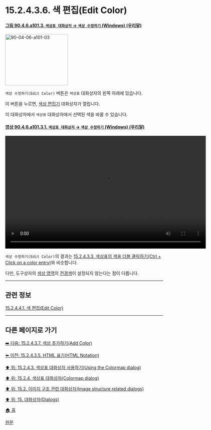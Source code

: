 # 15.2.4.3.6. 색 편집(Edit Color)

<a id="90-04-06-a101-03"></a>

#### [그림 90.4.6.a101.3. `색상표 대화상자` → `색상 수정하기` (Windows) (우리말)](./90-04-0006-colormap.md#90-04-06-a101-03)
<img width="200" height="164" alt="90-04-06-a101-03" src="https://github.com/wonder13662/gimp/assets/15767104/90ff3ec8-80f3-48ac-9f2d-af7e8ac7d0bc" />

`색상 수정하기(Edit Color)` 버튼은 `색상표` 대화상자의 왼쪽 아래에 있습니다.

이 버튼을 누르면, [색상 편집기](./19-glossaryx-color_editor.md) 대화상자가 열립니다.

이 대화상자에서 `색상표` 대화상자에서 선택된 색을 바꿀 수 있습니다.

<a id="90-04-06-a101-03-01"></a>

#### [영상 90.4.6.a101.3.1. `색상표 대화상자` → `색상 수정하기` (Windows) (우리말)](./90-04-0006-colormap.md#90-04-06-a101-03-01)
<video controls="controls" width="640" height="360" src="https://github.com/wonder13662/gimp/assets/15767104/349f2339-e5d0-437d-be5a-3d8020ef2cc1"></video>

`색상 수정하기(Edit Color)`의 결과는 [15.2.4.3.3. 색상표의 색을 더블 클릭하기(Ctrl + Click on a color entry)](./15-02-04-03-03-double_click_on_a_color_entry.md)와 비슷합니다.

다만, 도구상자의 [색상 영역](./19-glossaryx-color_area.md)의 [전경색](./19-glossaryx-foreground_color.md)이 설정되지 않는다는 점이 다릅니다.

***

## 관련 정보

[15.2.4.4.1. 색 편집(Edit Color)](./15-02-04-04-01-edit_color.md)

***

## 다른 페이지로 가기

[➡️ 다음: 15.2.4.3.7. 색상 추가하기(Add Color)](./15-02-04-03-07-add_color.md)

[⬅️ 이전: 15.2.4.3.5. HTML 표기(HTML Notation)](./15-02-04-03-05-html_notation.md)

[⬆️ 위: 15.2.4.3. 색상표 대화상자 사용하기(Using the Colormap dialog)](./15-02-04-03-00-using_the_colormap_dialog.md)

[⬆️ 위: 15.2.4. 색상표 대화상자(Colormap dialog)](./15-02-04-00-colormap_dialog.md)

[⬆️ 위: 15.2. 이미지 구조 관련 대화상자(Image structure related dialogs)](./15-02-00-image-structure-related-dialogs.md)

[⬆️ 위: 15. 대화상자(Dialogs)](./15-00-dialogs.md)

[🏠 홈](./00-home.md)

[원문](https://docs.gimp.org/2.10/ko/gimp-indexed-palette-dialog.html#gimp-indexed-palette-dialog-using)